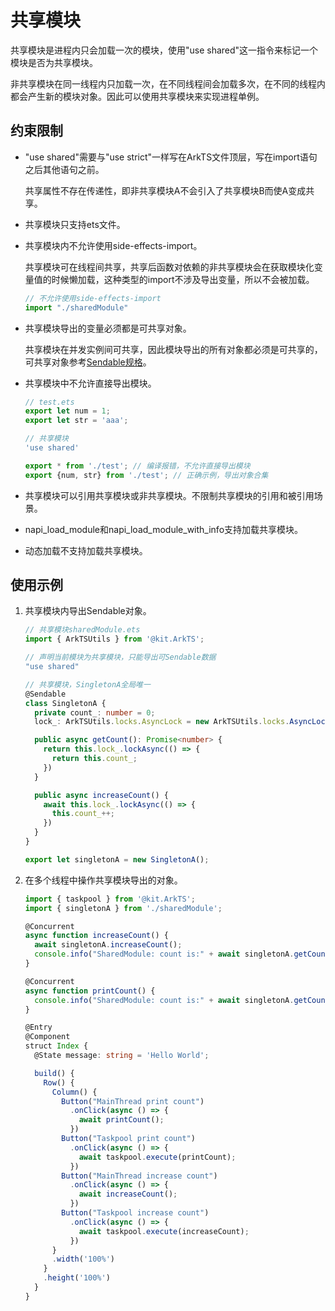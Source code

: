 # 共享模块

共享模块是进程内只会加载一次的模块，使用"use shared"这一指令来标记一个模块是否为共享模块。

非共享模块在同一线程内只加载一次，在不同线程间会加载多次，在不同的线程内都会产生新的模块对象。因此可以使用共享模块来实现进程单例。


## 约束限制

- "use shared"需要与"use strict"一样写在ArkTS文件顶层，写在import语句之后其他语句之前。

  共享属性不存在传递性，即非共享模块A不会引入了共享模块B而使A变成共享。


- 共享模块只支持ets文件。

- 共享模块内不允许使用side-effects-import。

  共享模块可在线程间共享，共享后函数对依赖的非共享模块会在获取模块化变量值的时候懒加载，这种类型的import不涉及导出变量，所以不会被加载。

  ```ts
  // 不允许使用side-effects-import
  import "./sharedModule"
  ```

- 共享模块导出的变量必须都是可共享对象。

  共享模块在并发实例间可共享，因此模块导出的所有对象都必须是可共享的，可共享对象参考[Sendable规格](sendable-constraints.md)。

- 共享模块中不允许直接导出模块。

  ```ts
  // test.ets
  export let num = 1;
  export let str = 'aaa';
  
  // 共享模块
  'use shared'
  
  export * from './test'; // 编译报错，不允许直接导出模块
  export {num, str} from './test'; // 正确示例，导出对象合集
  ```


- 共享模块可以引用共享模块或非共享模块。不限制共享模块的引用和被引用场景。

- napi_load_module和napi_load_module_with_info支持加载共享模块。

- 动态加载不支持加载共享模块。

## 使用示例

1. 共享模块内导出Sendable对象。

   ```ts
   // 共享模块sharedModule.ets
   import { ArkTSUtils } from '@kit.ArkTS';
   
   // 声明当前模块为共享模块，只能导出可Sendable数据
   "use shared"
   
   // 共享模块，SingletonA全局唯一
   @Sendable
   class SingletonA {
     private count_: number = 0;
     lock_: ArkTSUtils.locks.AsyncLock = new ArkTSUtils.locks.AsyncLock()
   
     public async getCount(): Promise<number> {
       return this.lock_.lockAsync(() => {
         return this.count_;
       })
     }
   
     public async increaseCount() {
       await this.lock_.lockAsync(() => {
         this.count_++;
       })
     }
   }
   
   export let singletonA = new SingletonA();
   ```

2. 在多个线程中操作共享模块导出的对象。

   ```ts
   import { taskpool } from '@kit.ArkTS';
   import { singletonA } from './sharedModule';
   
   @Concurrent
   async function increaseCount() {
     await singletonA.increaseCount();
     console.info("SharedModule: count is:" + await singletonA.getCount());
   }
   
   @Concurrent
   async function printCount() {
     console.info("SharedModule: count is:" + await singletonA.getCount());
   }
   
   @Entry
   @Component
   struct Index {
     @State message: string = 'Hello World';
   
     build() {
       Row() {
         Column() {
           Button("MainThread print count")
             .onClick(async () => {
               await printCount();
             })
           Button("Taskpool print count")
             .onClick(async () => {
               await taskpool.execute(printCount);
             })
           Button("MainThread increase count")
             .onClick(async () => {
               await increaseCount();
             })
           Button("Taskpool increase count")
             .onClick(async () => {
               await taskpool.execute(increaseCount);
             })
         }
         .width('100%')
       }
       .height('100%')
     }
   }
   ```
